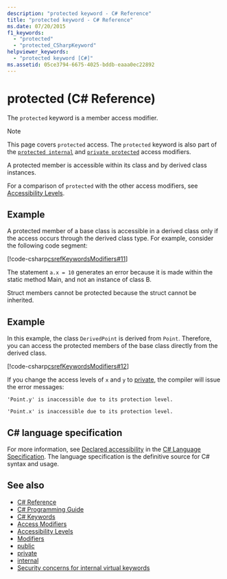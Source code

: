 ```yaml
---
description: "protected keyword - C# Reference"
title: "protected keyword - C# Reference"
ms.date: 07/20/2015
f1_keywords:
  - "protected"
  - "protected_CSharpKeyword"
helpviewer_keywords:
  - "protected keyword [C#]"
ms.assetid: 05ce3794-6675-4025-bddb-eaaa0ec22892
---
```

# protected (C# Reference)

The `protected` keyword is a member access modifier.

> [!NOTE]
> This page covers `protected` access. The `protected` keyword is also part of the [`protected internal`](protected-internal.md) and [`private protected`](private-protected.md) access modifiers.

A protected member is accessible within its class and by derived class instances.

For a comparison of `protected` with the other access modifiers, see [Accessibility Levels](accessibility-levels.md).

## Example

A protected member of a base class is accessible in a derived class only if the access occurs through the derived class type. For example, consider the following code segment:

[!code-csharp[csrefKeywordsModifiers#11](~/samples/snippets/csharp/VS_Snippets_VBCSharp/csrefKeywordsModifiers/CS/csrefKeywordsModifiers.cs#11)]

The statement `a.x = 10` generates an error because it is made within the static method Main, and not an instance of class B.

Struct members cannot be protected because the struct cannot be inherited.

## Example

In this example, the class `DerivedPoint` is derived from `Point`. Therefore, you can access the protected members of the base class directly from the derived class.

[!code-csharp[csrefKeywordsModifiers#12](~/samples/snippets/csharp/VS_Snippets_VBCSharp/csrefKeywordsModifiers/CS/csrefKeywordsModifiers.cs#12)]  

If you change the access levels of `x` and `y` to [private](private.md), the compiler will issue the error messages:

`'Point.y' is inaccessible due to its protection level.`

`'Point.x' is inaccessible due to its protection level.`

## C# language specification  

For more information, see [Declared accessibility](~/_csharplang/spec/basic-concepts.md#declared-accessibility) in the [C# Language Specification](/dotnet/csharp/language-reference/language-specification/introduction). The language specification is the definitive source for C# syntax and usage.

## See also

- [C# Reference](../index.md)
- [C# Programming Guide](../../programming-guide/index.md)
- [C# Keywords](index.md)
- [Access Modifiers](access-modifiers.md)
- [Accessibility Levels](accessibility-levels.md)
- [Modifiers](index.md)
- [public](public.md)
- [private](private.md)
- [internal](internal.md)
- [Security concerns for internal virtual keywords](/previous-versions/dotnet/netframework-4.0/heyd8kky(v=vs.100))
